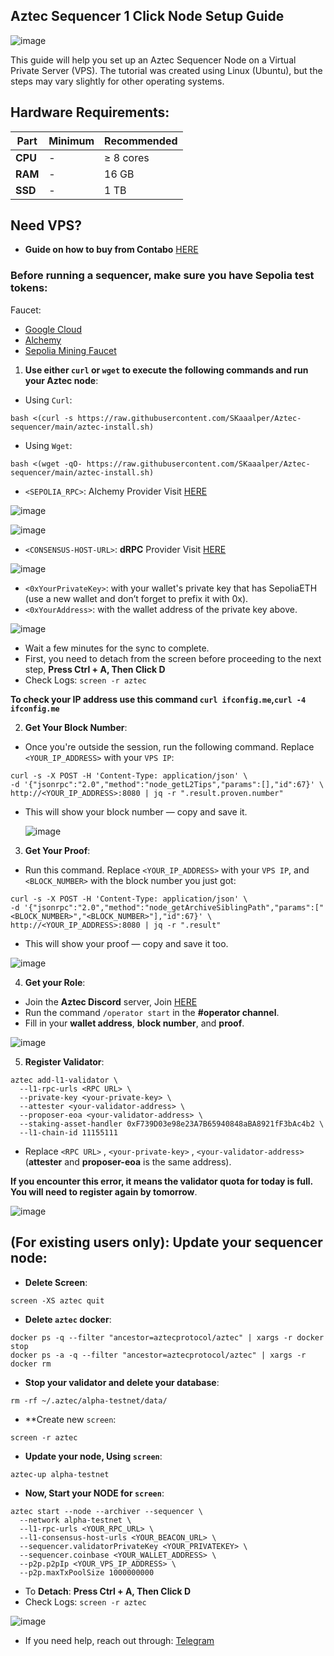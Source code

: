 ## Aztec Sequencer 1 Click Node Setup Guide

![image](https://github.com/user-attachments/assets/a6ceaf27-df35-48bb-82be-f01e43e784e5)

This guide will help you set up an Aztec Sequencer Node on a Virtual Private Server (VPS). The tutorial was created using Linux (Ubuntu), but the steps may vary slightly for other operating systems.

## Hardware Requirements:
| **Part**       | **Minimum**  | **Recommended** |
|----------------|--------------|----------------|
| **CPU**        | -            | ≥ 8 cores      |
| **RAM**        | -            | 16 GB          |
| **SSD**        | -            | 1 TB           |


## Need VPS?
-  **Guide on how to buy from Contabo** [HERE](https://medium.com/@Airdrop_Jheff/guide-on-how-to-buy-a-vps-server-from-contabo-and-set-it-up-on-termius-0928e0e5cb5d)


### Before running a sequencer, make sure you have Sepolia test tokens:

Faucet:
- [Google Cloud](https://cloud.google.com/application/web3/faucet/ethereum/sepolia)
- [Alchemy](https://www.alchemy.com/faucets)
- [Sepolia Mining Faucet](https://sepolia-faucet.pk910.de/)

1. **Use either `curl` or `wget` to execute the following commands and run your Aztec node**:
  - Using `Curl`:
```
bash <(curl -s https://raw.githubusercontent.com/SKaaalper/Aztec-sequencer/main/aztec-install.sh)
```

  - Using `Wget`:
```
bash <(wget -qO- https://raw.githubusercontent.com/SKaaalper/Aztec-sequencer/main/aztec-install.sh)
```
- `<SEPOLIA_RPC>`: Alchemy Provider Visit [HERE](https://dashboard.alchemy.com/)

![image](https://github.com/user-attachments/assets/7ccdc807-8629-4956-815a-faa71a2480fa)

![image](https://github.com/user-attachments/assets/b28114ae-d7ac-4a3c-b92d-1758290097d8)

- `<CONSENSUS-HOST-URL>`: **dRPC** Provider Visit [HERE](https://drpc.org/)

![image](https://github.com/user-attachments/assets/38d7f851-9add-41c7-a7fd-3affb3657e3c)
  
- `<0xYourPrivateKey>`: with your wallet's private key that has SepoliaETH (use a new wallet and don’t forget to prefix it with 0x).
- `<0xYourAddress>`: with the wallet address of the private key above.

![image](https://github.com/user-attachments/assets/d5a38957-b090-4b42-a080-8e820dc81080)

- Wait a few minutes for the sync to complete.
- First, you need to detach from the screen before proceeding to the next step, **Press Ctrl + A, Then Click D**
- Check Logs: `screen -r aztec`
  
**To check your IP address use this command `curl ifconfig.me`,`curl -4 ifconfig.me`**

2. **Get Your Block Number**:
- Once you're outside the session, run the following command. Replace `<YOUR_IP_ADDRESS>` with your `VPS IP`:
```
curl -s -X POST -H 'Content-Type: application/json' \
-d '{"jsonrpc":"2.0","method":"node_getL2Tips","params":[],"id":67}' \
http://<YOUR_IP_ADDRESS>:8080 | jq -r ".result.proven.number"
```
- This will show your block number — copy and save it.

  ![image](https://github.com/user-attachments/assets/1238a0bc-6a9b-4112-ba2a-2e0d104fbc67)

  
3. **Get Your Proof**:
- Run this command. Replace `<YOUR_IP_ADDRESS>` with your `VPS IP`, and `<BLOCK_NUMBER>` with the block number you just got:
```
curl -s -X POST -H 'Content-Type: application/json' \
-d '{"jsonrpc":"2.0","method":"node_getArchiveSiblingPath","params":["<BLOCK_NUMBER>","<BLOCK_NUMBER>"],"id":67}' \
http://<YOUR_IP_ADDRESS>:8080 | jq -r ".result"
```
- This will show your proof — copy and save it too.

![image](https://github.com/user-attachments/assets/28570cc8-4774-4e0e-a9b9-79d82d6eccde)


4. **Get your Role**:
- Join the **Aztec Discord** server, Join [HERE](https://discord.gg/aztec)
- Run the command `/operator start` in the **#operator channel**.
- Fill in your **wallet address**, **block number**, and **proof**.

![image](https://github.com/user-attachments/assets/344ab8f8-cdb1-419a-98d0-50113fd1dc7a)

5. **Register Validator**:
```
aztec add-l1-validator \
  --l1-rpc-urls <RPC URL> \
  --private-key <your-private-key> \
  --attester <your-validator-address> \
  --proposer-eoa <your-validator-address> \
  --staking-asset-handler 0xF739D03e98e23A7B65940848aBA8921fF3bAc4b2 \
  --l1-chain-id 11155111
```
- Replace `<RPC URL>` , `<your-private-key>` , `<your-validator-address>` (**attester** and **proposer-eoa** is the same address).

**If you encounter this error, it means the validator quota for today is full. You will need to register again by tomorrow**.

![image](https://github.com/user-attachments/assets/b27a887e-bb8e-4d19-8716-352bac2be194)


## (For existing users only): Update your sequencer node:

- **Delete Screen**:
```
screen -XS aztec quit
```

- **Delete `aztec` docker**:
```
docker ps -q --filter "ancestor=aztecprotocol/aztec" | xargs -r docker stop
docker ps -a -q --filter "ancestor=aztecprotocol/aztec" | xargs -r docker rm
```

- **Stop your validator and delete your database**:
```
rm -rf ~/.aztec/alpha-testnet/data/
```

- **Create new `screen`:
```
screen -r aztec
```
  
- **Update your node, Using `screen`**:
```
aztec-up alpha-testnet
```

- **Now, Start your NODE for `screen`**:
```
aztec start --node --archiver --sequencer \
  --network alpha-testnet \
  --l1-rpc-urls <YOUR_RPC_URL> \
  --l1-consensus-host-urls <YOUR_BEACON_URL> \
  --sequencer.validatorPrivateKey <YOUR_PRIVATEKEY> \
  --sequencer.coinbase <YOUR_WALLET_ADDRESS> \
  --p2p.p2pIp <YOUR_VPS_IP_ADDRESS> \
  --p2p.maxTxPoolSize 1000000000
```

- To **Detach**: **Press Ctrl + A, Then Click D**
- Check Logs: `screen -r aztec`

![image](https://github.com/user-attachments/assets/a0e1af8b-3977-4966-8b1f-ecfb0402e174)


- If you need help, reach out through: [Telegram](https://t.me/KatayanAirdropGnC)
